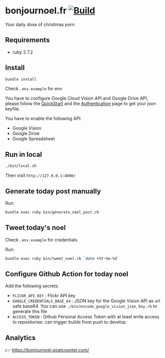 # bonjournoel.fr [![Build](https://github.com/skelz0r/bonjournoel.fr/actions/workflows/build.yml/badge.svg)](https://github.com/skelz0r/bonjournoel.fr/actions/workflows/build.yml)

Your daily dose of christmas porn

## Requirements

- ruby 2.7.2

## Install

```sh
bundle install
```

Check `.env.example` for env

You have to configure Google Cloud Vision API and Google Drive API, please follow the
[QuickStart](https://github.com/googleapis/google-cloud-ruby/tree/master/google-cloud-vision#quick-start)
and the
[Authentication](https://github.com/googleapis/google-cloud-ruby/blob/master/google-cloud-vision/AUTHENTICATION.md)
page to get your json keyfile.

You have to enable the following API:

- Google Vision
- Google Drive
- Google Spreadsheet

## Run in local

```sh
./bin/local.sh
```

Then visit `http://127.0.0.1:4000/`

## Generate today post manually

Run:

```sh
bundle exec ruby bin/generate_noel_post.rb
```

## Tweet today's noel

Check `.env.example` for credentials

Run:

```sh
bundle exec ruby bin/tweet_noel.rb `date +%Y-%m-%d`
```

## Configure Github Action for today noel

Add the following secrets:

- `FLICKR_API_KEY` : Flickr API key
- `GOOGLE_CREDENTIALS_BASE_64` : JSON key for the Google Vision API as url safe
  base64. You can use `./bin/encode_google_vision_json_key.rb` to generate this file
- `ACCESS_TOKEN` : Github Personal Access Token with at least write access to
  repositories: can trigger builds from push to develop

## Analytics

👉 https://bonjournoel.goatcounter.com/
